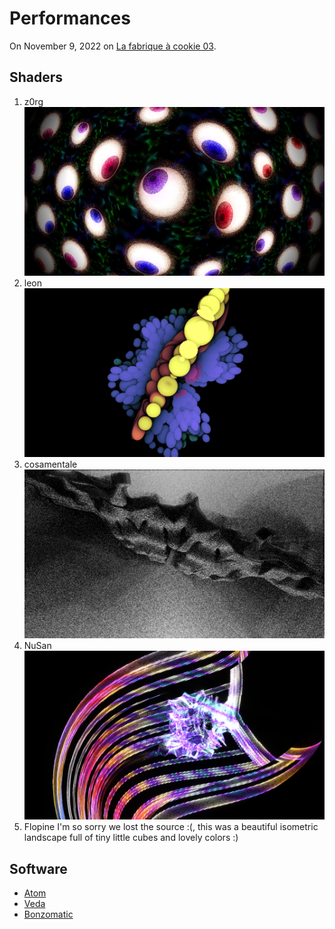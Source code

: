 # Performances

On November 9, 2022 on [La fabrique à cookie 03](https://fb.me/e/2legCGjjq).

## Shaders

1. z0rg
![](https://raw.githubusercontent.com/CookieCollective/Live-Coding-Sources/master/2022-12-07/z0rg.png)
2. leon
![](https://raw.githubusercontent.com/CookieCollective/Live-Coding-Sources/master/2022-12-07/leon.png)
3. cosamentale
![](https://raw.githubusercontent.com/CookieCollective/Live-Coding-Sources/master/2022-12-07/cosamentale.png)
4. NuSan
![](https://raw.githubusercontent.com/CookieCollective/Live-Coding-Sources/master/2022-12-07/nusan.png)
5. Flopine
I'm so sorry we lost the source :(, this was a beautiful isometric landscape full of tiny little cubes and lovely colors :)


## Software
- [Atom](https://github.com/atom/atom)
- [Veda](https://github.com/fand/veda)
- [Bonzomatic](https://github.com/TheNuSan/Bonzomatic/)
